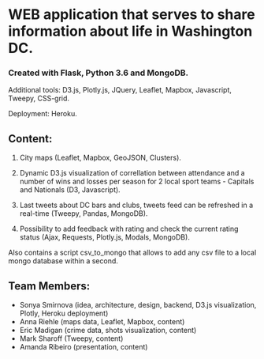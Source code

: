 # WEB application that serves to share information about life in Washington DC.

### Created with Flask, Python 3.6 and MongoDB.
Additional tools: D3.js, Plotly.js, JQuery, Leaflet, Mapbox, Javascript, Tweepy, CSS-grid.

Deployment: Heroku.


## Content:

1. City maps (Leaflet, Mapbox, GeoJSON, Clusters).

2. Dynamic D3.js visualization of correllation between attendance and a number of wins and losses per season for 2 local sport teams - Capitals and Nationals (D3, Javascript).

3. Last tweets about DC bars and clubs, tweets feed can be refreshed in a real-time (Tweepy, Pandas, MongoDB).

4. Possibility to add feedback with rating and check the current rating status (Ajax, Requests, Plotly.js, Modals, MongoDB).


Also contains a script csv_to_mongo that allows to add any csv file to a local mongo database within a second.

## Team Members:

- Sonya Smirnova (idea, architecture, design, backend, D3.js visualization, Plotly, Heroku deployment)
- Anna Riehle (maps data, Leaflet, Mapbox, content)
- Eric Madigan (crime data, shots visualization, content)
- Mark Sharoff (Tweepy, content)
- Amanda Ribeiro (presentation, content)
